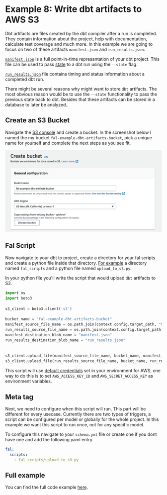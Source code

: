 # Example 8: Write dbt artifacts to AWS S3

Dbt artifacts are files created by the dbt compiler after a run is completed. They contain information about the project, help with documentation, calculate test coverage and much more. In this example we are going to focus on two of these artifacts `manifest.json` and `run_results.json`.

[`manifest.json`](https://docs.getdbt.com/reference/artifacts/manifest-json) Is a full point-in-time represantation of your dbt project. This file can be used to pass [state](https://docs.getdbt.com/docs/guides/understanding-state) to a dbt run using the `--state` flag.

[`run_results.json`](https://docs.getdbt.com/reference/artifacts/run-results-json) file contains timing and status information about a completed dbt run.

There might be several reasons why might want to store `dbt` artifacts. The most obvious reason would be to use the `--state` functionality to pass the previous state back to dbt. Besides that these artifacts can be stored in a database to later be analyzed..

## Create an S3 Bucket

Navigate the [S3 console](https://s3.console.aws.amazon.com/s3/home) and create a bucket. In the screenshot below I named the my bucket `fal-example-dbt-artifacts-bucket`, pick a unique name for yourself and complete the next steps as you see fit.

![AWS S3 bucket creation](s3_bucket.png)

## Fal Script

Now navigate to your dbt to project, create a directory for your fal scripts and create a python file inside that directory. [For example](https://github.com/fal-ai/fal_dbt_examples/tree/main/fal_scripts/upload_to_s3.py) a directory named `fal_scripts` and a python file named `upload_to_s3.py`.

In your python file you'll write the script that would upload `dbt` artifacts to S3.

```python
import os
import boto3

s3_client = boto3.client('s3')

bucket_name = "fal-example-dbt-artifacts-bucket"
manifest_source_file_name = os.path.join(context.config.target_path, "manifest.json")
run_results_source_file_name = os.path.join(context.config.target_path, "run_results.json")
manifest_destination_blob_name = "manifest.json"
run_results_destination_blob_name = "run_results.json"


s3_client.upload_file(manifest_source_file_name, bucket_name, manifest_destination_blob_name)
s3_client.upload_file(run_results_source_file_name, bucket_name, run_results_destination_blob_name)
```

This script will use [default credentials](https://docs.aws.amazon.com/cli/latest/userguide/cli-configure-envvars.html) set in your environment for AWS, one way to do this is to set `AWS_ACCESS_KEY_ID` and `AWS_SECRET_ACCESS_KEY` as environment variables.

## Meta tag

Next, we need to configure when this script will run. This part will be different for every usecase. Currently there are two types of triggers, a script can be configured per model or globally for the whole project. In this example we want this script to run once, not for any specific model.

To configure this navigate to your `schema.yml` file or create one if you dont have one and add the following yaml entry.

```yaml
fal:
  scripts:
    - fal_scripts/upload_to_s3.py
```

## Full example
You can find the full code example [here](https://github.com/fal-ai/fal_dbt_examples/blob/main/fal_scripts).
